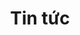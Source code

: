 ---
title: "Tin tức"
subtitle: ""
# meta description
description: "Thông tin về UCENLIST & các khoá thiền"
draft: false
---